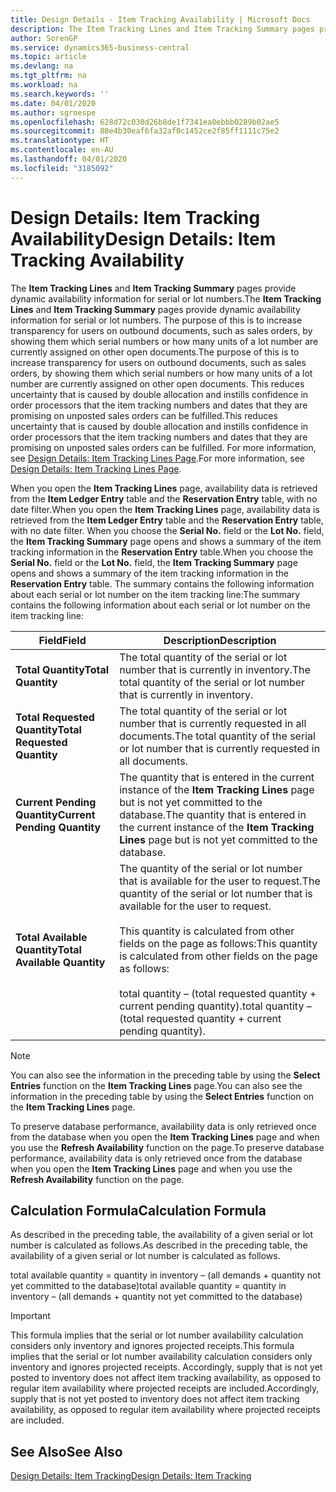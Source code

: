 ```yaml
---
title: Design Details - Item Tracking Availability | Microsoft Docs
description: The Item Tracking Lines and Item Tracking Summary pages provide dynamic availability information for serial or lot numbers. The purpose of this is to increase transparency for users on outbound documents, such as sales orders, by showing them which serial numbers or how many units of a lot number are currently assigned on other open documents.
author: SorenGP
ms.service: dynamics365-business-central
ms.topic: article
ms.devlang: na
ms.tgt_pltfrm: na
ms.workload: na
ms.search.keywords: ''
ms.date: 04/01/2020
ms.author: sgroespe
ms.openlocfilehash: 628d72c030d26b8de1f7341ea0ebbb0289b02ae5
ms.sourcegitcommit: 88e4b30eaf6fa32af0c1452ce2f85ff1111c75e2
ms.translationtype: HT
ms.contentlocale: en-AU
ms.lasthandoff: 04/01/2020
ms.locfileid: "3185092"
---
```

# <a name="design-details-item-tracking-availability"></a><span data-ttu-id="70fcf-104">Design Details: Item Tracking Availability</span><span class="sxs-lookup"><span data-stu-id="70fcf-104">Design Details: Item Tracking Availability</span></span>
<span data-ttu-id="70fcf-105">The **Item Tracking Lines** and **Item Tracking Summary** pages provide dynamic availability information for serial or lot numbers.</span><span class="sxs-lookup"><span data-stu-id="70fcf-105">The **Item Tracking Lines** and **Item Tracking Summary** pages provide dynamic availability information for serial or lot numbers.</span></span> <span data-ttu-id="70fcf-106">The purpose of this is to increase transparency for users on outbound documents, such as sales orders, by showing them which serial numbers or how many units of a lot number are currently assigned on other open documents.</span><span class="sxs-lookup"><span data-stu-id="70fcf-106">The purpose of this is to increase transparency for users on outbound documents, such as sales orders, by showing them which serial numbers or how many units of a lot number are currently assigned on other open documents.</span></span> <span data-ttu-id="70fcf-107">This reduces uncertainty that is caused by double allocation and instills confidence in order processors that the item tracking numbers and dates that they are promising on unposted sales orders can be fulfilled.</span><span class="sxs-lookup"><span data-stu-id="70fcf-107">This reduces uncertainty that is caused by double allocation and instills confidence in order processors that the item tracking numbers and dates that they are promising on unposted sales orders can be fulfilled.</span></span> <span data-ttu-id="70fcf-108">For more information, see [Design Details: Item Tracking Lines Page](design-details-item-tracking-lines-window.md).</span><span class="sxs-lookup"><span data-stu-id="70fcf-108">For more information, see [Design Details: Item Tracking Lines Page](design-details-item-tracking-lines-window.md).</span></span>  

 <span data-ttu-id="70fcf-109">When you open the **Item Tracking Lines** page, availability data is retrieved from the **Item Ledger Entry** table and the **Reservation Entry** table, with no date filter.</span><span class="sxs-lookup"><span data-stu-id="70fcf-109">When you open the **Item Tracking Lines** page, availability data is retrieved from the **Item Ledger Entry** table and the **Reservation Entry** table, with no date filter.</span></span> <span data-ttu-id="70fcf-110">When you choose the **Serial No.** field or the **Lot No.** field, the **Item Tracking Summary** page opens and shows a summary of the item tracking information in the **Reservation Entry** table.</span><span class="sxs-lookup"><span data-stu-id="70fcf-110">When you choose the **Serial No.** field or the **Lot No.** field, the **Item Tracking Summary** page opens and shows a summary of the item tracking information in the **Reservation Entry** table.</span></span> <span data-ttu-id="70fcf-111">The summary contains the following information about each serial or lot number on the item tracking line:</span><span class="sxs-lookup"><span data-stu-id="70fcf-111">The summary contains the following information about each serial or lot number on the item tracking line:</span></span>  

|<span data-ttu-id="70fcf-112">Field</span><span class="sxs-lookup"><span data-stu-id="70fcf-112">Field</span></span>|<span data-ttu-id="70fcf-113">Description</span><span class="sxs-lookup"><span data-stu-id="70fcf-113">Description</span></span>|  
|---------------------------------|---------------------------------------|  
|<span data-ttu-id="70fcf-114">**Total Quantity**</span><span class="sxs-lookup"><span data-stu-id="70fcf-114">**Total Quantity**</span></span>|<span data-ttu-id="70fcf-115">The total quantity of the serial or lot number that is currently in inventory.</span><span class="sxs-lookup"><span data-stu-id="70fcf-115">The total quantity of the serial or lot number that is currently in inventory.</span></span>|  
|<span data-ttu-id="70fcf-116">**Total Requested Quantity**</span><span class="sxs-lookup"><span data-stu-id="70fcf-116">**Total Requested Quantity**</span></span>|<span data-ttu-id="70fcf-117">The total quantity of the serial or lot number that is currently requested in all documents.</span><span class="sxs-lookup"><span data-stu-id="70fcf-117">The total quantity of the serial or lot number that is currently requested in all documents.</span></span>|  
|<span data-ttu-id="70fcf-118">**Current Pending Quantity**</span><span class="sxs-lookup"><span data-stu-id="70fcf-118">**Current Pending Quantity**</span></span>|<span data-ttu-id="70fcf-119">The quantity that is entered in the current instance of the **Item Tracking Lines** page but is not yet committed to the database.</span><span class="sxs-lookup"><span data-stu-id="70fcf-119">The quantity that is entered in the current instance of the **Item Tracking Lines** page but is not yet committed to the database.</span></span>|  
|<span data-ttu-id="70fcf-120">**Total Available Quantity**</span><span class="sxs-lookup"><span data-stu-id="70fcf-120">**Total Available Quantity**</span></span>|<span data-ttu-id="70fcf-121">The quantity of the serial or lot number that is available for the user to request.</span><span class="sxs-lookup"><span data-stu-id="70fcf-121">The quantity of the serial or lot number that is available for the user to request.</span></span><br /><br /> <span data-ttu-id="70fcf-122">This quantity is calculated from other fields on the page as follows:</span><span class="sxs-lookup"><span data-stu-id="70fcf-122">This quantity is calculated from other fields on the page as follows:</span></span><br /><br /> <span data-ttu-id="70fcf-123">total quantity – (total requested quantity + current pending quantity).</span><span class="sxs-lookup"><span data-stu-id="70fcf-123">total quantity – (total requested quantity + current pending quantity).</span></span>|  

> [!NOTE]  
>  <span data-ttu-id="70fcf-124">You can also see the information in the preceding table by using the **Select Entries** function on the **Item Tracking Lines** page.</span><span class="sxs-lookup"><span data-stu-id="70fcf-124">You can also see the information in the preceding table by using the **Select Entries** function on the **Item Tracking Lines** page.</span></span>  

 <span data-ttu-id="70fcf-125">To preserve database performance, availability data is only retrieved once from the database when you open the **Item Tracking Lines** page and when you use the **Refresh Availability** function on the page.</span><span class="sxs-lookup"><span data-stu-id="70fcf-125">To preserve database performance, availability data is only retrieved once from the database when you open the **Item Tracking Lines** page and when you use the **Refresh Availability** function on the page.</span></span>  

## <a name="calculation-formula"></a><span data-ttu-id="70fcf-126">Calculation Formula</span><span class="sxs-lookup"><span data-stu-id="70fcf-126">Calculation Formula</span></span>  
 <span data-ttu-id="70fcf-127">As described in the preceding table, the availability of a given serial or lot number is calculated as follows.</span><span class="sxs-lookup"><span data-stu-id="70fcf-127">As described in the preceding table, the availability of a given serial or lot number is calculated as follows.</span></span>  

 <span data-ttu-id="70fcf-128">total available quantity = quantity in inventory – (all demands + quantity not yet committed to the database)</span><span class="sxs-lookup"><span data-stu-id="70fcf-128">total available quantity = quantity in inventory – (all demands + quantity not yet committed to the database)</span></span>  

> [!IMPORTANT]  
>  <span data-ttu-id="70fcf-129">This formula implies that the serial or lot number availability calculation considers only inventory and ignores projected receipts.</span><span class="sxs-lookup"><span data-stu-id="70fcf-129">This formula implies that the serial or lot number availability calculation considers only inventory and ignores projected receipts.</span></span> <span data-ttu-id="70fcf-130">Accordingly, supply that is not yet posted to inventory does not affect item tracking availability, as opposed to regular item availability where projected receipts are included.</span><span class="sxs-lookup"><span data-stu-id="70fcf-130">Accordingly, supply that is not yet posted to inventory does not affect item tracking availability, as opposed to regular item availability where projected receipts are included.</span></span>  

## <a name="see-also"></a><span data-ttu-id="70fcf-131">See Also</span><span class="sxs-lookup"><span data-stu-id="70fcf-131">See Also</span></span>  
 [<span data-ttu-id="70fcf-132">Design Details: Item Tracking</span><span class="sxs-lookup"><span data-stu-id="70fcf-132">Design Details: Item Tracking</span></span>](design-details-item-tracking.md)
